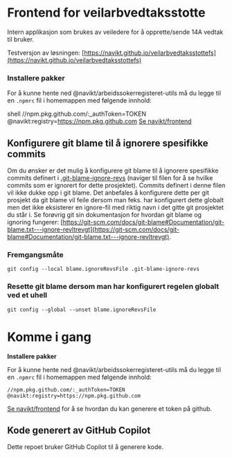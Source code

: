 # Frontend for veilarbvedtaksstotte

Intern applikasjon som brukes av veiledere for å opprette/sende 14A vedtak til bruker.

Testversjon av løsningen: [https://navikt.github.io/veilarbvedtaksstottefs](https://navikt.github.io/veilarbvedtaksstottefs)

### Installere pakker

For å kunne hente ned @navikt/arbeidssokerregisteret-utils må du legge til en `.npmrc` fil i homemappen med følgende innhold:

shell
//npm.pkg.github.com/:\_authToken=TOKEN
@navikt:registry=https://npm.pkg.github.com
[Se navikt/frontend](https://github.com/navikt/frontend?tab=readme-ov-file#installere-pakker-lokalt)

## Konfigurere git blame til å ignorere spesifikke commits

Om du ønsker er det mulig å konfigurere git blame til å ignorere spesifikke commits definert i [.git-blame-ignore-revs](.git-blame-ignore-revs) (naviger til filen for å se hvilke commits som er ignorert for dette prosjektet).
Commits definert i denne filen vil ikke dukke opp i git blame. Det anbefales å konfigurere dette per git prosjekt da git blame vil feile dersom man feks. har konfigurert dette globalt men det ikke eksisterer en
ignore-fil med riktig navn i det gitte git prosjektet du står i. Se forøvrig git sin dokumentasjon for hvordan git blame og ignoring fungerer: [https://git-scm.com/docs/git-blame#Documentation/git-blame.txt---ignore-revltrevgt](https://git-scm.com/docs/git-blame#Documentation/git-blame.txt---ignore-revltrevgt).

### Fremgangsmåte

`git config --local blame.ignoreRevsFile .git-blame-ignore-revs`

### Resette git blame dersom man har konfigurert regelen globalt ved et uhell

`git config --global --unset blame.ignoreRevsFile`

# Komme i gang
**Installere pakker**

For å kunne hente ned @navikt/arbeidssokerregisteret-utils må du legge til en `.npmrc` fil i homemappen med følgende innhold:

```shell
//npm.pkg.github.com/:_authToken=TOKEN
@navikt:registry=https://npm.pkg.github.com
```
[Se navikt/frontend](https://github.com/navikt/frontend?tab=readme-ov-file#installere-pakker-lokalt) for å se hvordan du kan generere et token på github.

## Kode generert av GitHub Copilot

Dette repoet bruker GitHub Copilot til å generere kode.

